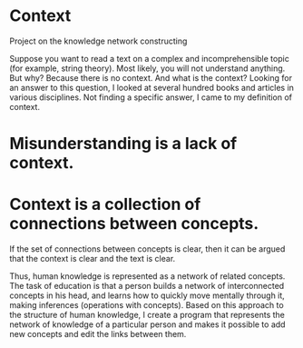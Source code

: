 # Context
Project on the knowledge network constructing

Suppose you want to read a text on a complex and incomprehensible topic (for example, string theory). Most likely, you will not understand anything. But why? Because there is no context. And what is the context? Looking for an answer to this question, I looked at several hundred books and articles in various disciplines. Not finding a specific answer, I came to my definition of context.

# Misunderstanding is a lack of context.
# Context is a collection of connections between concepts.

If the set of connections between concepts is clear, then it can be argued that the context is clear and the text is clear.

Thus, human knowledge is represented as a network of related concepts. The task of education is that a person builds a network of interconnected concepts in his head, and learns how to quickly move mentally through it, making inferences (operations with concepts). Based on this approach to the structure of human knowledge, I create a program that represents the network of knowledge of a particular person and makes it possible to add new concepts and edit the links between them.
